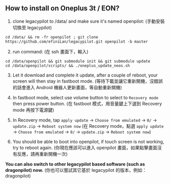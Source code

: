 How to install on Oneplus 3t / EON?
------
1. clone legacypilot to /data/ and make sure it's named openpilot:
   (手動安裝切換至 legacypilot)
```
cd /data/ && rm -fr openpilot ; git clone https://github.com/efiniLan/legacypilot.git openpilot -b master
```

2. run command:
   (在 ssh 畫面下，輸入)
```
cd /data/openpilot && git submodule init && git submodule update
cd /data/openpilot/scripts/ && ./oneplus_update_neos.sh
```

3. Let it download and complete it update, after a couple of reboot, your screen will then stay in fastboot mode.
   (等待下載並讓它重新開機，沒錯誤的話會進入 Android 機器人更新畫面，等自動重新開機)

4. In fastboot mode, select use volume button to select to `Recovery mode` then press power button.
   (在 fastboot 模式，用音量鍵上下選到 Recovery mode 再按下電源鍵)

5. In Recovery mode, tap `apply update` -> `Choose from emulated` -> `0/` -> `update.zip` -> `Reboot system now`
   (在 Recovery mode，點選 `apply update` -> `Choose from emulated` -> `0/` -> `update.zip` -> `Reboot system now`)

6. You should be able to boot into openpilot, if touch screen is not working, try to reboot again.
   (你現在應該可以進入 openpilot 畫面，如果點擊畫面沒有反應，請再重新開機一次)


**You can also switch to other legacypilot based software (such as dragonpilot) now.**
   (你也可以嘗試其它基於 legacypilot 的版本，例如： dragonpilot)
